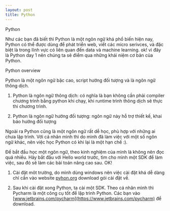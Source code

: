 ```yaml
---
layout: post
title: Python
---
```

Python 

Như các bạn đã biết thì Python là một ngôn ngữ khá phổ biến hiện nay, Python có thể được dùng để phát triển web, viết các micro serivces, và đặc biệt là trong lĩnh vực có liên quan đến data và machine learning. ok! vì đây là Python day 1 nên chúng ta sẽ điểm qua những khái niệm cơ bản của Python.

Python overview

Python là một ngôn ngữ bậc cao, script hướng đối tượng và là ngôn ngữ thông dịch. 

1. Python là ngôn ngữ thông dịch: có nghĩa là bạn không cần phải compiler chương trình bằng python khi chạy, khi runtime trình thông dịch sẽ thực thi chương trình.

2. Python là ngôn ngữ hướng đối tượng: ngôn ngữ này hỗ trợ thiết kế, khai báo hướng đối tượng

Ngoài ra Python cũng là một ngôn ngữ rất dễ học, phù hợp với những ai chưa lập trình. Với cá nhân mình thì do mình đã làm việc với một số ngôn ngữ khác, nên việc học Python có khi lại là một hạn chế :).

Để bắt đầu học một ngôn ngữ, theo kinh nghiệm của mình là không nên đọc quá nhiều. Hãy bắt đầu với Hello world trước, tìm cho mình một SDK để làm việc, sau đó sẽ làm các bài toán nâng cao sau. OK!

1. Cài đặt môt trường, do mình dùng windows nên việc cài đặt khá dễ dàng chỉ cần vào website [pyhon.org](https://www.python.org/) download gói cài đặt về. 

2. Sau khi cài đặt xong Python, ta cài một SDK. Theo cá nhân mình thì Pycharm là một công cụ tốt để lập trình Python.
Các bạn vào [www.jetbrains.com/pycharm](https://www.jetbrains.com/pycharm) để download.

